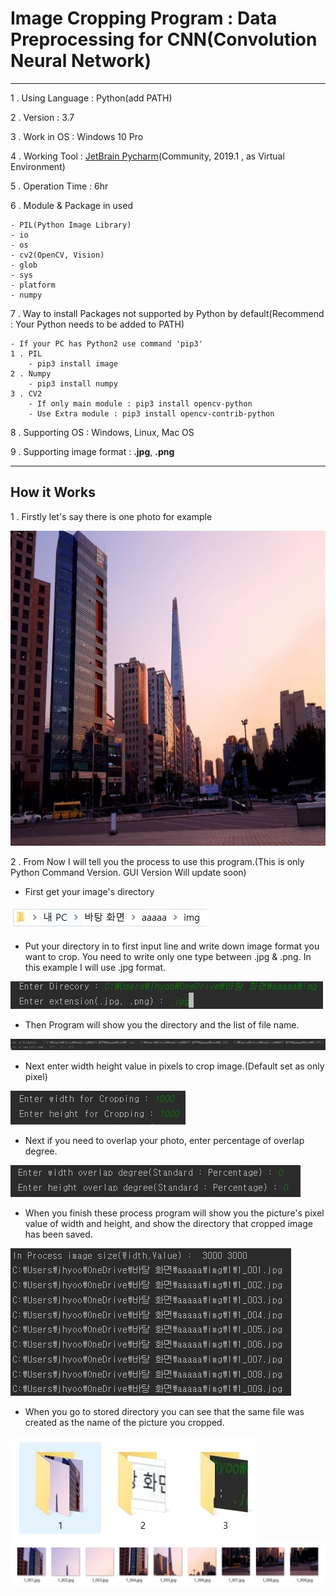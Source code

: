 Image Cropping Program : Data Preprocessing for CNN(Convolution Neural Network)
===

***

1 . Using Language : Python(add PATH)

2 . Version : 3.7

3 . Work in OS : Windows 10 Pro

4 . Working Tool : [JetBrain Pycharm](https://www.jetbrains.com/pycharm/)(Community, 2019.1 , as Virtual Environment)

5 . Operation Time : 6hr

6 . Module & Package in used

    - PIL(Python Image Library)
    - io
    - os
    - cv2(OpenCV, Vision)
    - glob
    - sys
    - platform
    - numpy
7 . Way to install Packages not supported by Python by default(Recommend : Your Python needs to be added to PATH)

    - If your PC has Python2 use command 'pip3'
    1 . PIL
        - pip3 install image   
    2 . Numpy
        - pip3 install numpy
    3 . CV2
        - If only main module : pip3 install opencv-python
        - Use Extra module : pip3 install opencv-contrib-python

8 . Supporting OS : Windows, Linux, Mac OS

9 . Supporting image format : **.jpg**, **.png**
***

## How it Works

1 . Firstly let's say there is one photo for example

![Example](/img/1.jpg)

2 . From Now I will tell  you the process to use this program.(This is only Python Command Version. GUI Version Will update soon)

- First get your image's directory

![ex1](/img/2.JPG)

- Put your directory in to first input line and write down image format you want to crop. You need to write only one type between .jpg & .png. In this example I will use .jpg format.

![ex2](/img/3.JPG)

- Then Program will show you the directory and the list of file name.

![ex3](/img/4.JPG)

- Next enter width height value in pixels to crop image.(Default set as only pixel)

![ex4](/img/5.JPG)

- Next if you need to overlap your photo, enter percentage of overlap degree.

![ex5](/img/7.jpg)

- When you finish these process program will show you the picture's pixel value of width and height, and show the directory that cropped image has been saved.

![ex6](/img/8.JPG)

- When you go to stored directory you can see that the same file was created as the name of the picture you cropped.

![ex7](/img/9.jpg)
![ex8](/img/10.jpg)

        
